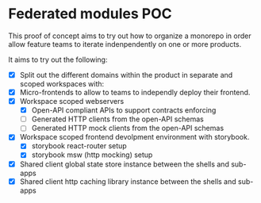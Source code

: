 # Federated modules POC

This proof of concept aims to try out how to organize a monorepo in order allow feature teams to iterate indenpendently on one or more products.

It aims to try out the following:

- [x] Split out the different domains within the product in separate and scoped workspaces with:
- [x] Micro-frontends to allow to teams to independly deploy their frontend.
- [x] Workspace scoped webservers
  - [x] Open-API compliant APIs to support contracts enforcing
  - [ ] Generated HTTP clients from the open-API schemas
  - [ ] Generated HTTP mock clients from the open-API schemas
- [x] Workspace scoped frontend devolpment environment with storybook.
  - [x] storybook react-router setup
  - [x] storybook msw (http mocking) setup
- [x] Shared client global state store instance between the shells and sub-apps
- [x] Shared client http caching library instance between the shells and sub-apps
